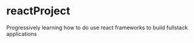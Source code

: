 # reactProject
 Progressively learning how to do use react frameworks to build fullstack applications

